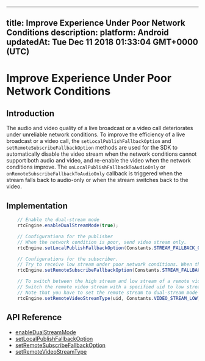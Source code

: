 
---
title: Improve Experience Under Poor Network Conditions
description: 
platform: Android
updatedAt: Tue Dec 11 2018 01:33:04 GMT+0000 (UTC)
---
# Improve Experience Under Poor Network Conditions
## Introduction
The audio and video quality of a live broadcast or a video call deteriorates under unreliable network conditions. To improve the efficiency of a live broadcast or a video call, the `setLocalPublishFallbackOption` and `setRemoteSubscribeFallbackOption` methods are used for the SDK to automatically disable the video stream when the network conditions cannot support both audio and video, and re-enable the video when the network conditions improve. The `onLocalPublishFallbackToAudioOnly` or `onRemoteSubscribeFallbackToAudioOnly` callback is triggered when the stream falls back to audio-only or when the stream switches back to the video.

## Implementation

```Java
    // Enable the dual-stream mode
    rtcEngine.enableDualStreamMode(true);

    // Configurationa for the publisher
    // When the network condition is poor, send video stream only. 
    rtcEngine.setLocalPublishFallbackOption(Constants.STREAM_FALLBACK_OPTION_AUDIO_ONLY);

    // Configurations for the subscriber.
    // Try to receive low stream under poor network conditions. When the current network conditions are not sufficient for video streams, receive audio stream only. 
    rtcEngine.setRemoteSubscribeFallbackOption(Constants.STREAM_FALLBACK_OPTION_AUDIO_ONLY);

    // To switch between the high stream and low stream of a remote video stream:
    // Switch the remote video stream with a specified uid to low stream. 
    // Note that you have to set the remote stream to dual-stream mode before receiving its low stream. 
    rtcEngine.setRemoteVideoStreamType(uid, Constants.VIDEO_STREAM_LOW);
```

## API Reference
* [enableDualStreamMode](https://docs.agora.io/en/Interactive%20Broadcast/API%20Reference/java/classio_1_1agora_1_1rtc_1_1_rtc_engine.html#a645cb7d0f3a59dda27b157cf130c8c9a)
* [setLocalPublishFallbackOption](https://docs.agora.io/en/Interactive%20Broadcast/API%20Reference/java/classio_1_1agora_1_1rtc_1_1_rtc_engine.html#ac8c08e79844a4e62e0670553484cbe90)
* [setRemoteSubscribeFallbackOption](https://docs.agora.io/en/Interactive%20Broadcast/API%20Reference/java/classio_1_1agora_1_1rtc_1_1_rtc_engine.html#af64301ea1788dad0561aa678f3fe6ad3)
* [setRemoteVideoStreamType](https://docs.agora.io/en/Interactive%20Broadcast/API%20Reference/java/classio_1_1agora_1_1rtc_1_1_rtc_engine.html#a51756b4d2e7997fbe6481d2deb5c0396)



